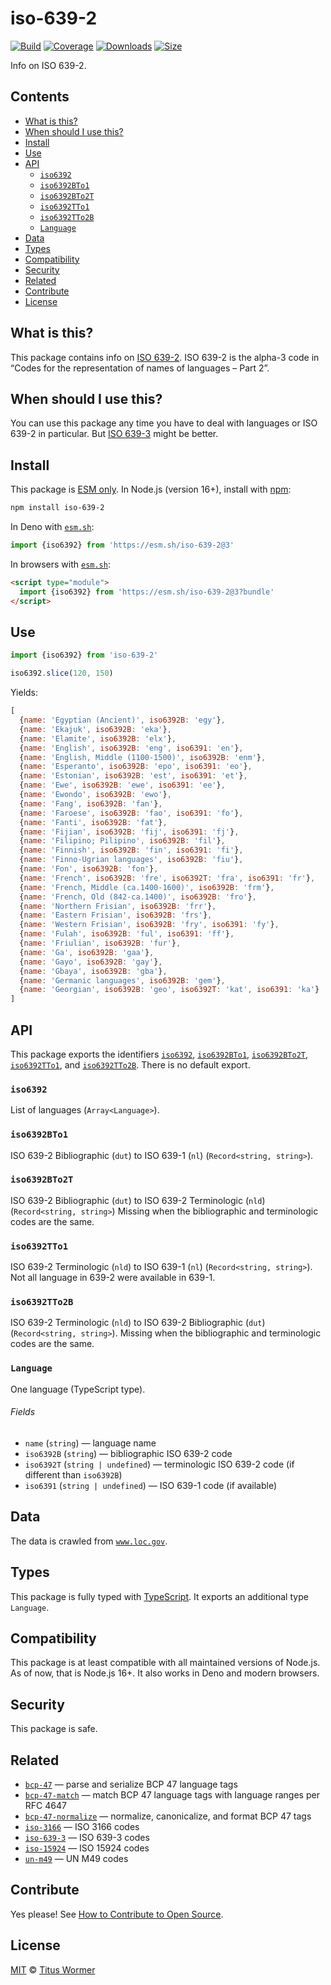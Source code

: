 # iso-639-2

[![Build][build-badge]][build]
[![Coverage][coverage-badge]][coverage]
[![Downloads][downloads-badge]][downloads]
[![Size][size-badge]][size]

Info on ISO 639-2.

## Contents

*   [What is this?](#what-is-this)
*   [When should I use this?](#when-should-i-use-this)
*   [Install](#install)
*   [Use](#use)
*   [API](#api)
    *   [`iso6392`](#iso6392)
    *   [`iso6392BTo1`](#iso6392bto1)
    *   [`iso6392BTo2T`](#iso6392bto2t)
    *   [`iso6392TTo1`](#iso6392tto1)
    *   [`iso6392TTo2B`](#iso6392tto2b)
    *   [`Language`](#language)
*   [Data](#data)
*   [Types](#types)
*   [Compatibility](#compatibility)
*   [Security](#security)
*   [Related](#related)
*   [Contribute](#contribute)
*   [License](#license)

## What is this?

This package contains info on [ISO 639-2][source].
ISO 639-2 is the alpha-3 code in “Codes for the representation of names of
languages – Part 2”.

## When should I use this?

You can use this package any time you have to deal with languages or ISO 639-2
in particular.
But [ISO 639-3][iso-639-3] might be better.

## Install

This package is [ESM only][esm].
In Node.js (version 16+), install with [npm][]:

```sh
npm install iso-639-2
```

In Deno with [`esm.sh`][esmsh]:

```js
import {iso6392} from 'https://esm.sh/iso-639-2@3'
```

In browsers with [`esm.sh`][esmsh]:

```html
<script type="module">
  import {iso6392} from 'https://esm.sh/iso-639-2@3?bundle'
</script>
```

## Use

```js
import {iso6392} from 'iso-639-2'

iso6392.slice(120, 150)
```

Yields:

```js
[
  {name: 'Egyptian (Ancient)', iso6392B: 'egy'},
  {name: 'Ekajuk', iso6392B: 'eka'},
  {name: 'Elamite', iso6392B: 'elx'},
  {name: 'English', iso6392B: 'eng', iso6391: 'en'},
  {name: 'English, Middle (1100-1500)', iso6392B: 'enm'},
  {name: 'Esperanto', iso6392B: 'epo', iso6391: 'eo'},
  {name: 'Estonian', iso6392B: 'est', iso6391: 'et'},
  {name: 'Ewe', iso6392B: 'ewe', iso6391: 'ee'},
  {name: 'Ewondo', iso6392B: 'ewo'},
  {name: 'Fang', iso6392B: 'fan'},
  {name: 'Faroese', iso6392B: 'fao', iso6391: 'fo'},
  {name: 'Fanti', iso6392B: 'fat'},
  {name: 'Fijian', iso6392B: 'fij', iso6391: 'fj'},
  {name: 'Filipino; Pilipino', iso6392B: 'fil'},
  {name: 'Finnish', iso6392B: 'fin', iso6391: 'fi'},
  {name: 'Finno-Ugrian languages', iso6392B: 'fiu'},
  {name: 'Fon', iso6392B: 'fon'},
  {name: 'French', iso6392B: 'fre', iso6392T: 'fra', iso6391: 'fr'},
  {name: 'French, Middle (ca.1400-1600)', iso6392B: 'frm'},
  {name: 'French, Old (842-ca.1400)', iso6392B: 'fro'},
  {name: 'Northern Frisian', iso6392B: 'frr'},
  {name: 'Eastern Frisian', iso6392B: 'frs'},
  {name: 'Western Frisian', iso6392B: 'fry', iso6391: 'fy'},
  {name: 'Fulah', iso6392B: 'ful', iso6391: 'ff'},
  {name: 'Friulian', iso6392B: 'fur'},
  {name: 'Ga', iso6392B: 'gaa'},
  {name: 'Gayo', iso6392B: 'gay'},
  {name: 'Gbaya', iso6392B: 'gba'},
  {name: 'Germanic languages', iso6392B: 'gem'},
  {name: 'Georgian', iso6392B: 'geo', iso6392T: 'kat', iso6391: 'ka'}
]
```

## API

This package exports the identifiers
[`iso6392`][api-iso-639-2],
[`iso6392BTo1`][api-iso-639-2b-to-1],
[`iso6392BTo2T`][api-iso-639-2b-to-2t],
[`iso6392TTo1`][api-iso-639-2t-to-1], and
[`iso6392TTo2B`][api-iso-639-2t-to-2b].
There is no default export.

### `iso6392`

List of languages (`Array<Language>`).

### `iso6392BTo1`

ISO 639-2 Bibliographic (`dut`) to ISO 639-1 (`nl`) (`Record<string, string>`).

### `iso6392BTo2T`

ISO 639-2 Bibliographic (`dut`) to ISO 639-2 Terminologic (`nld`)
(`Record<string, string>`)
Missing when the bibliographic and terminologic codes are the same.

### `iso6392TTo1`

ISO 639-2 Terminologic (`nld`) to ISO 639-1 (`nl`) (`Record<string, string>`).
Not all language in 639-2 were available in 639-1.

### `iso6392TTo2B`

ISO 639-2 Terminologic (`nld`) to ISO 639-2 Bibliographic (`dut`)
(`Record<string, string>`).
Missing when the bibliographic and terminologic codes are the same.

### `Language`

One language (TypeScript type).

###### Fields

*   `name` (`string`)
    — language name
*   `iso6392B` (`string`)
    — bibliographic ISO 639-2 code
*   `iso6392T` (`string | undefined`)
    — terminologic ISO 639-2 code (if different than `iso6392B`)
*   `iso6391` (`string | undefined`)
    — ISO 639-1 code (if available)

## Data

The data is crawled from [`www.loc.gov`][source].

## Types

This package is fully typed with [TypeScript][].
It exports an additional type `Language`.

## Compatibility

This package is at least compatible with all maintained versions of Node.js.
As of now, that is Node.js 16+.
It also works in Deno and modern browsers.

## Security

This package is safe.

## Related

*   [`bcp-47`](https://github.com/wooorm/bcp-47)
    — parse and serialize BCP 47 language tags
*   [`bcp-47-match`](https://github.com/wooorm/bcp-47-match)
    — match BCP 47 language tags with language ranges per RFC 4647
*   [`bcp-47-normalize`](https://github.com/wooorm/bcp-47-normalize)
    — normalize, canonicalize, and format BCP 47 tags
*   [`iso-3166`](https://github.com/wooorm/iso-3166)
    — ISO 3166 codes
*   [`iso-639-3`](https://github.com/wooorm/iso-639-3)
    — ISO 639-3 codes
*   [`iso-15924`](https://github.com/wooorm/iso-15924)
    — ISO 15924 codes
*   [`un-m49`](https://github.com/wooorm/un-m49)
    — UN M49 codes

## Contribute

Yes please!
See [How to Contribute to Open Source][contribute].

## License

[MIT][license] © [Titus Wormer][author]

<!-- Definition -->

[build-badge]: https://github.com/wooorm/iso-639-2/workflows/main/badge.svg

[build]: https://github.com/wooorm/iso-639-2/actions

[coverage-badge]: https://img.shields.io/codecov/c/github/wooorm/iso-639-2.svg

[coverage]: https://codecov.io/github/wooorm/iso-639-2

[downloads-badge]: https://img.shields.io/npm/dm/iso-639-2.svg

[downloads]: https://www.npmjs.com/package/iso-639-2

[size-badge]: https://img.shields.io/badge/dynamic/json?label=minzipped%20size&query=$.size.compressedSize&url=https://deno.bundlejs.com/?q=iso-639-2

[size]: https://bundlejs.com/?q=iso-639-2

[npm]: https://docs.npmjs.com/cli/install

[esmsh]: https://esm.sh

[license]: license

[author]: https://wooorm.com

[esm]: https://gist.github.com/sindresorhus/a39789f98801d908bbc7ff3ecc99d99c

[typescript]: https://www.typescriptlang.org

[contribute]: https://opensource.guide/how-to-contribute/

[source]: https://www.loc.gov/standards/iso639-2/php/code_list.php

[iso-639-3]: https://github.com/wooorm/iso-639-3

[api-iso-639-2]: #iso6392

[api-iso-639-2b-to-1]: #iso6392bto1

[api-iso-639-2b-to-2t]: #iso6392bto2t

[api-iso-639-2t-to-1]: #iso6392tto1

[api-iso-639-2t-to-2b]: #iso6392tto2b
